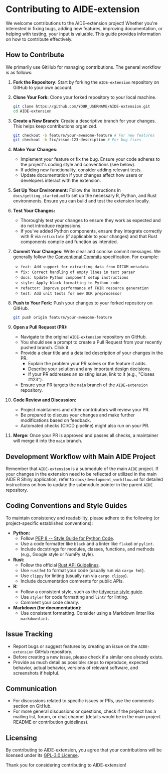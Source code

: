 # Contributing to AIDE-extension

We welcome contributions to the AIDE-extension project! Whether you're interested in fixing bugs, adding new features, improving documentation, or helping with testing, your input is valuable. This guide provides information on how to contribute effectively.

## How to Contribute

We primarily use GitHub for managing contributions. The general workflow is as follows:

1.  **Fork the Repository:**
    Start by forking the `AIDE-extension` repository on GitHub to your own account.

2.  **Clone Your Fork:**
    Clone your forked repository to your local machine.
    ```bash
    git clone https://github.com/YOUR_USERNAME/AIDE-extension.git
    cd AIDE-extension
    ```

3.  **Create a New Branch:**
    Create a descriptive branch for your changes. This helps keep contributions organized.
    ```bash
    git checkout -b feature/your-awesome-feature # For new features
    git checkout -b fix/issue-123-description # For bug fixes
    ```

4.  **Make Your Changes:**
    -   Implement your feature or fix the bug. Ensure your code adheres to the project's coding style and conventions (see below).
    -   If adding new functionality, consider adding relevant tests.
    -   Update documentation if your changes affect how users or developers interact with the extension.

5.  **Set Up Your Environment:**
    Follow the instructions in `docs/getting_started.md` to set up the necessary R, Python, and Rust environments. Ensure you can build and test the extension locally.

6.  **Test Your Changes:**
    -   Thoroughly test your changes to ensure they work as expected and do not introduce regressions.
    -   If you've added Python components, ensure they integrate correctly with R via `reticulate` (if applicable to your changes) and that Rust components compile and function as intended.

7.  **Commit Your Changes:**
    Write clear and concise commit messages. We generally follow the [Conventional Commits](https://www.conventionalcommits.org/) specification. For example:
    -   `feat: Add support for extracting data from DICOM metadata`
    -   `fix: Correct handling of empty lines in text parser`
    -   `docs: Update Python component setup instructions`
    -   `style: Apply black formatting to Python code`
    -   `refactor: Improve performance of FHIR resource generation`
    -   `test: Add unit tests for new OCR preprocessor`

8.  **Push to Your Fork:**
    Push your changes to your forked repository on GitHub.
    ```bash
    git push origin feature/your-awesome-feature
    ```

9.  **Open a Pull Request (PR):**
    -   Navigate to the original `AIDE-extension` repository on GitHub.
    -   You should see a prompt to create a Pull Request from your recently pushed branch. Click it.
    -   Provide a clear title and a detailed description of your changes in the PR.
        -   Explain the problem your PR solves or the feature it adds.
        -   Describe your solution and any important design decisions.
        -   If your PR addresses an existing issue, link to it (e.g., "Closes #123").
    -   Ensure your PR targets the `main` branch of the `AIDE-extension` repository.

10. **Code Review and Discussion:**
    -   Project maintainers and other contributors will review your PR.
    -   Be prepared to discuss your changes and make further modifications based on feedback.
    -   Automated checks (CI/CD pipeline) might also run on your PR.

11. **Merge:**
    Once your PR is approved and passes all checks, a maintainer will merge it into the `main` branch.

## Development Workflow with Main AIDE Project

Remember that `AIDE-extension` is a submodule of the main `AIDE` project. If your changes in the extension need to be reflected or utilized in the main AIDE R Shiny application, refer to `docs/development_workflow.md` for detailed instructions on how to update the submodule pointer in the parent `AIDE` repository.

## Coding Conventions and Style Guides

To maintain consistency and readability, please adhere to the following (or project-specific established conventions):

-   **Python:**
    -   Follow [PEP 8 -- Style Guide for Python Code](https://www.python.org/dev/peps/pep-0008/).
    -   Use a code formatter like `black` and a linter like `flake8` or `pylint`.
    -   Include docstrings for modules, classes, functions, and methods (e.g., Google style or NumPy style).
-   **Rust:**
    -   Follow the official [Rust API Guidelines](https://rust-lang.github.io/api-guidelines/).
    -   Use `rustfmt` to format your code (usually run via `cargo fmt`).
    -   Use `clippy` for linting (usually run via `cargo clippy`).
    -   Include documentation comments for public APIs.
-   **R:**
    -   Follow a consistent style, such as the [tidyverse style guide](https://style.tidyverse.org/).
    -   Use `styler` for code formatting and `lintr` for linting.
    -   Comment your code clearly.
-   **Markdown (for documentation):**
    -   Use consistent formatting. Consider using a Markdown linter like `markdownlint`.

## Issue Tracking

-   Report bugs or suggest features by creating an issue on the `AIDE-extension` GitHub repository.
-   Before creating a new issue, please check if a similar one already exists.
-   Provide as much detail as possible: steps to reproduce, expected behavior, actual behavior, versions of relevant software, and screenshots if helpful.

## Communication

-   For discussions related to specific issues or PRs, use the comments section on GitHub.
-   For more general discussions or questions, check if the project has a mailing list, forum, or chat channel (details would be in the main project README or contribution guidelines).

## Licensing

By contributing to AIDE-extension, you agree that your contributions will be licensed under its [GPL-3.0 License](license.md).

Thank you for considering contributing to AIDE-extension!
